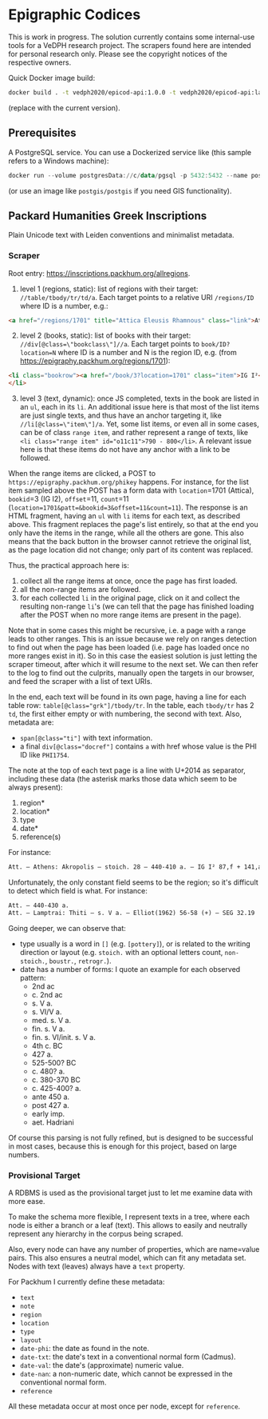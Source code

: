# Epigraphic Codices

This is work in progress. The solution currently contains some internal-use tools for a VeDPH research project. The scrapers found here are intended for personal research only. Please see the copyright notices of the respective owners.

Quick Docker image build:

```bash
docker build . -t vedph2020/epicod-api:1.0.0 -t vedph2020/epicod-api:latest
```

(replace with the current version).


## Prerequisites

A PostgreSQL service. You can use a Dockerized service like (this sample refers to a Windows machine):

```ps1
docker run --volume postgresData://c/data/pgsql -p 5432:5432 --name postgres -e POSTGRES_PASSWORD=postgres -d postgres
```

(or use an image like `postgis/postgis` if you need GIS functionality).

## Packard Humanities Greek Inscriptions

Plain Unicode text with Leiden conventions and minimalist metadata.

### Scraper

Root entry: <https://inscriptions.packhum.org/allregions>.

1. level 1 (regions, static): list of regions with their target: `//table/tbody/tr/td/a`. Each target points to a relative URI `/regions/ID` where ID is a number, e.g.:

```html
<a href="/regions/1701" title="Attica Eleusis Rhamnous" class="link">Attica (IG I-III)</a>
```

2. level 2 (books, static): list of books with their target: `//div[@class=\"bookclass\"]//a`. Each target points to `book/ID?location=N` where ID is a number and N is the region ID, e.g. (from <https://epigraphy.packhum.org/regions/1701>):

```html
<li class="bookrow"><a href="/book/3?location=1701" class="item">IG I²</a>
</li>
```

3. level 3 (text, dynamic): once JS completed, texts in the book are listed in an `ul`, each in its `li`. An additional issue here is that most of the list items are just single texts, and thus have an anchor targeting it, like `//li[@class=\"item\"]/a`. Yet, some list items, or even all in some cases, can be of class `range item`, and rather represent a range of texts, like `<li class="range item" id="o11c11">790 - 800</li>`. A relevant issue here is that these items do not have any anchor with a link to be followed.

When the range items are clicked, a POST to `https://epigraphy.packhum.org/phikey` happens. For instance, for the list item sampled above the POST has a form data with `location`=1701 (Attica), `bookid`=3 (IG I2), `offset`=11, `count`=11 (`location=1701&patt=&bookid=3&offset=11&count=11`). The response is an HTML fragment, having an `ul` with `li` items for each text, as described above. This fragment replaces the page's list entirely, so that at the end you only have the items in the range, while all the others are gone. This also means that the back button in the browser cannot retrieve the original list, as the page location did not change; only part of its content was replaced.

Thus, the practical approach here is:

1. collect all the range items at once, once the page has first loaded.
2. all the non-range items are followed.
3. for each collected `li` in the original page, click on it and collect the resulting non-range `li`'s (we can tell that the page has finished loading after the POST when no more range items are present in the page).

Note that in some cases this might be recursive, i.e. a page with a range leads to other ranges. This is an issue because we rely on ranges detection to find out when the page has been loaded (i.e. page has loaded once no more ranges exist in it). So in this case the easiest solution is just letting the scraper timeout, after which it will resume to the next set. We can then refer to the log to find out the culprits, manually open the targets in our browser, and feed the scraper with a list of text URIs.

In the end, each text will be found in its own page, having a line for each table row: `table[@class="grk"]/tbody/tr`. In the table, each `tbody/tr` has 2 `td`, the first either empty or with numbering, the second with text. Also, metadata are:

- `span[@class="ti"]` with text information.
- a final `div[@class="docref"]` contains `a` with href whose value is the PHI ID like `PHI1754`.

The note at the top of each text page is a line with U+2014 as separator, including these data (the asterisk marks those data which seem to be always present):

1. region\*
2. location\*
3. type
4. date\*
5. reference(s)

For instance:

```txt
Att. — Athens: Akropolis — stoich. 28 — 440-410 a. — IG I² 87,f + 141,a, + 174 — IG I³, Add.p.950
```

Unfortunately, the only constant field seems to be the region; so it's difficult to detect which field is what. For instance:

```txt
Att. — 440-430 a.
Att. — Lamptrai: Thiti — s. V a. — Elliot(1962) 56-58 (+) — SEG 32.19
```

Going deeper, we can observe that:

- type usually is a word in `[]` (e.g. `[pottery]`), or is related to the writing direction or layout (e.g. `stoich.` with an optional letters count, `non-stoich.`, `boustr.`, `retrogr.`).
- date has a number of forms: I quote an example for each observed pattern:
  - 2nd ac
  - c. 2nd ac
  - s. V a.
  - s. VI/V a.
  - med. s. V a.
  - fin. s. V a.
  - fin. s. VI/init. s. V a.
  - 4th c. BC
  - 427 a.
  - 525-500? BC
  - c. 480? a.
  - c. 380-370 BC
  - c. 425-400? a.
  - ante 450 a.
  - post 427 a.
  - early imp.
  - aet. Hadriani

 Of course this parsing is not fully refined, but is designed to be successful in most cases, because this is enough for this project, based on large numbers.

### Provisional Target

A RDBMS is used as the provisional target just to let me examine data with more ease.

To make the schema more flexible, I represent texts in a tree, where each node is either a branch or a leaf (text). This allows to easily and neutrally represent any hierarchy in the corpus being scraped.

Also, every node can have any number of properties, which are name=value pairs. This also ensures a neutral model, which can fit any metadata set.
Nodes with text (leaves) always have a `text` property.

For Packhum I currently define these metadata:

- `text`
- `note`
- `region`
- `location`
- `type`
- `layout`
- `date-phi`: the date as found in the note.
- `date-txt`: the date's text in a conventional normal form (Cadmus).
- `date-val`: the date's (approximate) numeric value.
- `date-nan`: a non-numeric date, which cannot be expressed in the conventional normal form.
- `reference`

All these metadata occur at most once per node, except for `reference`.
